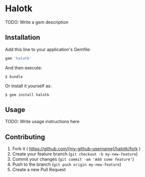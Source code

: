 # Halotk

TODO: Write a gem description

## Installation

Add this line to your application's Gemfile:

```ruby
gem 'halotk'
```

And then execute:

    $ bundle

Or install it yourself as:

    $ gem install halotk

## Usage

TODO: Write usage instructions here

## Contributing

1. Fork it ( https://github.com/[my-github-username]/halotk/fork )
2. Create your feature branch (`git checkout -b my-new-feature`)
3. Commit your changes (`git commit -am 'Add some feature'`)
4. Push to the branch (`git push origin my-new-feature`)
5. Create a new Pull Request
